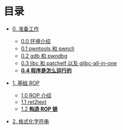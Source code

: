# 目录

*   [0. 准备工作](./0.准备工作/README.md)
    *   [0.0 环境介绍](./0.准备工作/0.0.环境介绍.md)
    *   [0.1 pwntools 和 pwncli](./0.准备工作/0.1.pwntools.md)
    *   [0.2 gdb 和 pwndbg](./0.准备工作/0.2.gdb.md)
    *   [0.3 libc 和 patchelf 以及 glibc-all-in-one](./0.准备工作/0.3.libc.md)
    *   [**0.4 程序是怎么运行的**](./0.准备工作/0.4.elf.md)

*   [1. 基础 ROP](./1.基础rop/README.md)
    *   [1.0 ROP 介绍](./1.基础rop/rop.md)
    *   [1.1 ret2text]()
    *   [1.2 **构造 ROP 链**]()

*   [2. 格式化字符串]()
